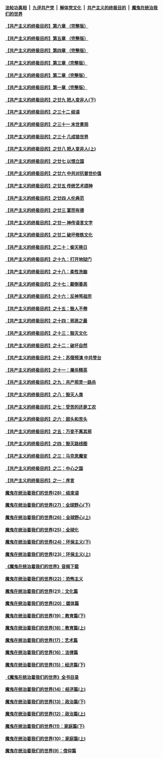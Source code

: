 ####  [法轮功真相](../../../../basic/blob/master/README.md?t=05080931) &nbsp;|&nbsp; [九评共产党](../../../../9ping.md/blob/master/README.md?t=05080931) &nbsp;|&nbsp; [解体党文化](../../../../jtdwh.md/blob/master/README.md?t=05080931)  &nbsp;|&nbsp; [共产主义的终极目的](../../../../gczydzjmd.md/blob/master/README.md?t=05080931) &nbsp;|&nbsp; [魔鬼在统治我们的世界](../../../../mgztzwmdsj.md/blob/master/README.md?t=05080931) 

#### [【共产主义的终极目的】第六章 （完整版）](../pages/nsc422/n11428913.md?t=05080931) 

#### [【共产主义的终极目的】第五章 （完整版）](../pages/nsc422/n11428912.md?t=05080931) 

#### [【共产主义的终极目的】第四章 （完整版）](../pages/nsc422/n11428907.md?t=05080931) 

#### [【共产主义的终极目的】第三章（完整版）](../pages/nsc422/n11428848.md?t=05080931) 

#### [【共产主义的终极目的】第二章（完整版）](../pages/nsc422/n11428831.md?t=05080931) 

#### [【共产主义的终极目的】第一章（完整版）](../pages/nsc422/n11417651.md?t=05080931) 

#### [【共产主义的终极目的】之廿九 把人变非人(下)](../pages/nsc422/n11344140.md?t=05080931) 

#### [【共产主义的终极目的】之三十二 结语](../pages/nsc422/n11360535.md?t=05080931) 

#### [【共产主义的终极目的】之三十一 末世景观](../pages/nsc422/n11351129.md?t=05080931) 

#### [【共产主义的终极目的】之三十 几成狼世界](../pages/nsc422/n11348280.md?t=05080931) 

#### [【共产主义的终极目的】之廿八 把人变非人(上)](../pages/nsc422/n11340492.md?t=05080931) 

#### [【共产主义的终极目的】之廿七 以恨立国](../pages/nsc422/n11336944.md?t=05080931) 

#### [【共产主义的终极目的】之廿六 中共对抗普世价值](../pages/nsc422/n11324785.md?t=05080931) 

#### [【共产主义的终极目的】之廿五 传统艺术颂神](../pages/nsc422/n11296396.md?t=05080931) 

#### [【共产主义的终极目的】之廿四 人伦典范](../pages/nsc422/n11296397.md?t=05080931) 

#### [【共产主义的终极目的】之廿三 富而有德](../pages/nsc422/n11283598.md?t=05080931) 

#### [【共产主义的终极目的】之廿一 神传语言文字](../pages/nsc422/n11263265.md?t=05080931) 

#### [【共产主义的终极目的】之廿二 破坏修炼文化](../pages/nsc422/n11245728.md?t=05080931) 

#### [【共产主义的终极目的】之二十：偷天换日](../pages/nsc422/n11238846.md?t=05080931) 

#### [【共产主义的终极目的】之十九：打开地狱门](../pages/nsc422/n11206376.md?t=05080931) 

#### [【共产主义的终极目的】之十八：柔性洗脑](../pages/nsc422/n11199994.md?t=05080931) 

#### [【共产主义的终极目的】之十七：颠倒善恶](../pages/nsc422/n11179782.md?t=05080931) 

#### [【共产主义的终极目的】之十六：反神骂祖宗](../pages/nsc422/n11166798.md?t=05080931) 

#### [【共产主义的终极目的】之十五：毁人不倦](../pages/nsc422/n11166792.md?t=05080931) 

#### [【共产主义的终极目的】之十四：邪恶之最](../pages/nsc422/n11150249.md?t=05080931) 

#### [【共产主义的终极目的】之十三：毁灭文化](../pages/nsc422/n11135227.md?t=05080931) 

#### [【共产主义的终极目的】之十二：破坏自然](../pages/nsc422/n11135214.md?t=05080931) 

#### [【共产主义的终极目的】之十：苏俄预演 中共登台](../pages/nsc422/n11118424.md?t=05080931) 

#### [【共产主义的终极目的】之十一：屠杀精英](../pages/nsc422/n11118442.md?t=05080931) 

#### [【共产主义的终极目的】之九：共产邪灵一路杀](../pages/nsc422/n11114139.md?t=05080931) 

#### [【共产主义的终极目的】之八：毁灭人类](../pages/nsc422/n11108503.md?t=05080931) 

#### [【共产主义的终极目的】之七：受苦的还是工农](../pages/nsc422/n11101809.md?t=05080931) 

#### [【共产主义的终极目的】之六：甜头和苦头](../pages/nsc422/n11096971.md?t=05080931) 

#### [【共产主义的终极目的】之五：万变不离其邪](../pages/nsc422/n11091285.md?t=05080931) 

#### [【共产主义的终极目的】之四：毁灭路线图](../pages/nsc422/n11086284.md?t=05080931) 

#### [【共产主义的终极目的】之三：马克思魔变](../pages/nsc422/n11061941.md?t=05080931) 

#### [【共产主义的终极目的】之二：中心之国](../pages/nsc422/n11047728.md?t=05080931) 

#### [【共产主义的终极目的】之一：序言](../pages/nsc422/n11086077.md?t=05080931) 

#### [魔鬼在统治着我们的世界(28)：结束语](../pages/nsc422/n10936246.md?t=05080931) 

#### [魔鬼在统治着我们的世界(27)：全球野心(下)](../pages/nsc422/n10928319.md?t=05080931) 

#### [魔鬼在统治着我们的世界(26)：全球野心(上)](../pages/nsc422/n10900318.md?t=05080931) 

#### [魔鬼在统治着我们的世界(25)：全球化](../pages/nsc422/n10788205.md?t=05080931) 

#### [魔鬼在统治着我们的世界(24)：环保主义(下)](../pages/nsc422/n10695307.md?t=05080931) 

#### [魔鬼在统治着我们的世界(23)：环保主义(上)](../pages/nsc422/n10688613.md?t=05080931) 

#### [《魔鬼在统治着我们的世界》音频下载](../pages/nsc422/n10635553.md?t=05080931) 

#### [魔鬼在统治着我们的世界(22)：恐怖主义](../pages/nsc422/n10614727.md?t=05080931) 

#### [魔鬼在统治着我们的世界(21)：文化篇](../pages/nsc422/n10597706.md?t=05080931) 

#### [魔鬼在统治着我们的世界(20)：媒体篇](../pages/nsc422/n10586579.md?t=05080931) 

#### [魔鬼在统治着我们的世界(19)：教育篇(下)](../pages/nsc422/n10564808.md?t=05080931) 

#### [魔鬼在统治着我们的世界(18)：教育篇(上)](../pages/nsc422/n10526970.md?t=05080931) 

#### [魔鬼在统治着我们的世界(17)：艺术篇](../pages/nsc422/n10499093.md?t=05080931) 

#### [魔鬼在统治着我们的世界(16)：法律篇](../pages/nsc422/n10485969.md?t=05080931) 

#### [魔鬼在统治着我们的世界(15)：经济篇(下)](../pages/nsc422/n10469975.md?t=05080931) 

#### [《魔鬼在统治着我们的世界》全书目录](../pages/nsc422/n10464261.md?t=05080931) 

#### [魔鬼在统治着我们的世界(14)：经济篇(上)](../pages/nsc422/n10457370.md?t=05080931) 

#### [魔鬼在统治着我们的世界(13)：政治篇(下)](../pages/nsc422/n10448270.md?t=05080931) 

#### [魔鬼在统治着我们的世界(12)：政治篇(上)](../pages/nsc422/n10444576.md?t=05080931) 

#### [魔鬼在统治着我们的世界(11)：家庭篇(下)](../pages/nsc422/n10440961.md?t=05080931) 

#### [魔鬼在统治着我们的世界(10)：家庭篇(上)](../pages/nsc422/n10435448.md?t=05080931) 

#### [魔鬼在统治着我们的世界(9)：信仰篇](../pages/nsc422/n10432159.md?t=05080931) 

